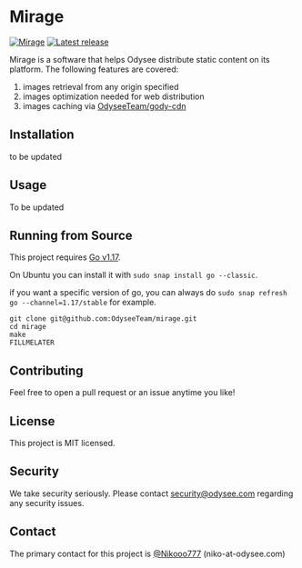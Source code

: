 # Mirage
[![Mirage](https://github.com/OdyseeTeam/mirage/actions/workflows/go.yml/badge.svg?branch=master)](https://github.com/OdyseeTeam/mirage/actions/workflows/go.yml)
[![Latest release](https://badgen.net/github/release/OdyseeTeam/mirage)](https://github.com/OdyseeTeam/mirage/releases)

Mirage is a software that helps Odysee distribute static content on its platform. The following features are covered:
1) images retrieval from any origin specified
2) images optimization needed for web distribution
3) images caching via [OdyseeTeam/gody-cdn](https://github.com/OdyseeTeam/gody-cdn)

## Installation
to be updated

## Usage
To be updated

## Running from Source
This project requires [Go v1.17](https://golang.org/doc/install).

On Ubuntu you can install it with `sudo snap install go --classic`.

if you want a specific version of go, you can always do `sudo snap refresh go --channel=1.17/stable` for example.

```
git clone git@github.com:OdyseeTeam/mirage.git
cd mirage
make
FILLMELATER
```

## Contributing
Feel free to open a pull request or an issue anytime you like!

## License
This project is MIT licensed.

## Security
We take security seriously. Please contact security@odysee.com regarding any security issues.

## Contact
The primary contact for this project is [@Nikooo777](https://github.com/Nikooo777) (niko-at-odysee.com)